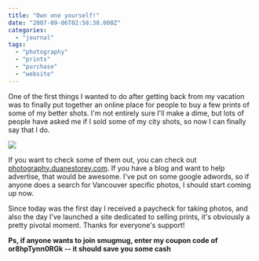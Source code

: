```yaml
---
title: "Own one yourself!"
date: "2007-09-06T02:58:38.000Z"
categories: 
  - "journal"
tags: 
  - "photography"
  - "prints"
  - "purchase"
  - "website"
---
```


One of the first things I wanted to do after getting back from my vacation was to finally put together an online place for people to buy a few prints of some of my better shots. I'm not entirely sure I'll make a dime, but lots of people have asked me if I sold some of my city shots, so now I can finally say that I do.

[![](http://farm2.static.flickr.com/1234/1332802955_cf0391c07f.jpg?v=0)](http://www.flickr.com/photos/duanestorey/1332802955/)

If you want to check some of them out, you can check out [photography.duanestorey.com](http://photography.duanestorey.com). If you have a blog and want to help advertise, that would be awesome. I've put on some google adwords, so if anyone does a search for Vancouver specific photos, I should start coming up now.

Since today was the first day I received a paycheck for taking photos, and also the day I've launched a site dedicated to selling prints, it's obviously a pretty pivotal moment. Thanks for everyone's support!

**Ps, if anyone wants to join smugmug, enter my coupon code of or8hpTynn0RGk -- it should save you some cash**
